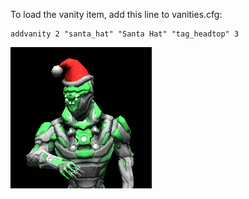 To load the vanity item, add this line to vanities.cfg:

```
addvanity 2 "santa_hat" "Santa Hat" "tag_headtop" 3
```


![preview](preview.jpg)
